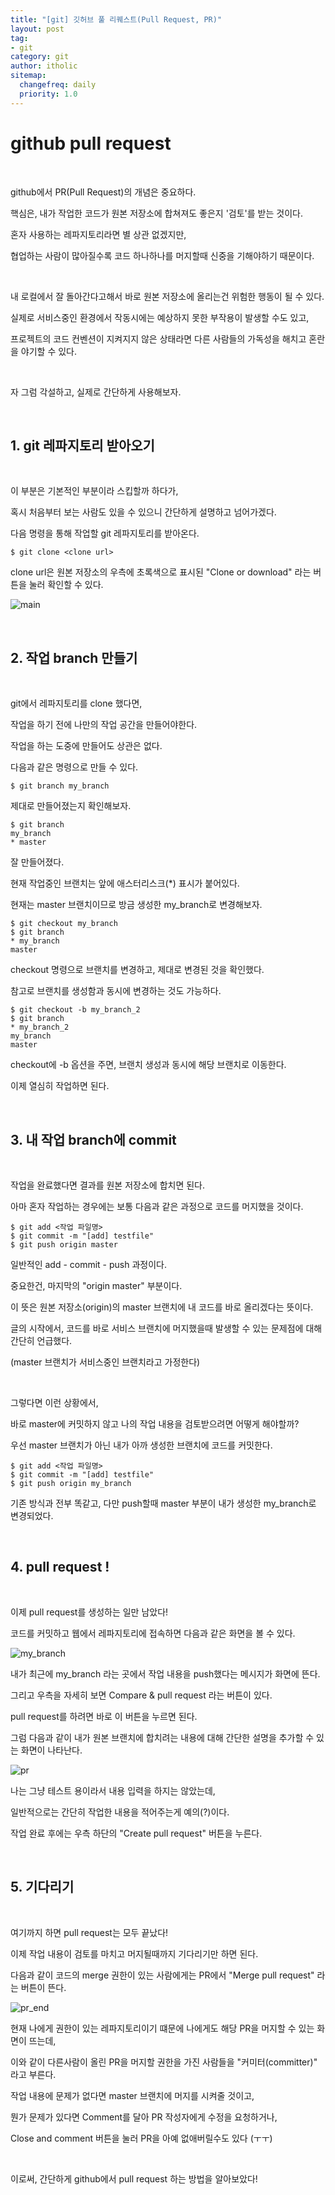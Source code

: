 ```yaml
---
title: "[git] 깃허브 풀 리퀘스트(Pull Request, PR)"
layout: post
tag:
- git
category: git
author: itholic
sitemap:
  changefreq: daily
  priority: 1.0
---
```


# github pull request

<br/>

github에서 PR(Pull Request)의 개념은 중요하다.

핵심은, 내가 작업한 코드가 원본 저장소에 합쳐져도 좋은지 '검토'를 받는 것이다.

혼자 사용하는 레파지토리라면 별 상관 없겠지만,

협업하는 사람이 많아질수록 코드 하나하나를 머지할때 신중을 기해야하기 때문이다.

<br/>

내 로컬에서 잘 돌아간다고해서 바로 원본 저장소에 올리는건 위험한 행동이 될 수 있다.

실제로 서비스중인 환경에서 작동시에는 예상하지 못한 부작용이 발생할 수도 있고,

프로젝트의 코드 컨벤션이 지켜지지 않은 상태라면 다른 사람들의 가독성을 해치고 혼란을 야기할 수 있다.

<br/>

자 그럼 각설하고, 실제로 간단하게 사용해보자.

<br/>

## 1. git 레파지토리 받아오기

<br/>

이 부분은 기본적인 부분이라 스킵할까 하다가,

혹시 처음부터 보는 사람도 있을 수 있으니 간단하게 설명하고 넘어가겠다.

다음 명령을 통해 작업할 git 레파지토리를 받아온다.

```shell
$ git clone <clone url>
```

clone url은 원본 저장소의 우측에 초록색으로 표시된 "Clone or download" 라는 버튼을 눌러 확인할 수 있다.

![main](/assets/images/2019/08/20/git-pull-request/main.png)

<br/>

## 2. 작업 branch 만들기

<br/>

git에서 레파지토리를 clone 했다면,

작업을 하기 전에 나만의 작업 공간을 만들어야한다.

작업을 하는 도중에 만들어도 상관은 없다.

다음과 같은 명령으로 만들 수 있다.

```shell
$ git branch my_branch
```

제대로 만들어졌는지 확인해보자.

```shell
$ git branch
my_branch
* master
```

잘 만들어졌다.

현재 작업중인 브랜치는 앞에 애스터리스크(*) 표시가 붙어있다.

현재는 master 브랜치이므로 방금 생성한 my\_branch로 변경해보자.

```shell
$ git checkout my_branch
$ git branch
* my_branch
master
```

checkout 명령으로 브랜치를 변경하고, 제대로 변경된 것을 확인했다.

참고로 브랜치를 생성함과 동시에 변경하는 것도 가능하다.

```shell
$ git checkout -b my_branch_2
$ git branch
* my_branch_2
my_branch
master
```

checkout에 -b 옵션을 주면, 브랜치 생성과 동시에 해당 브랜치로 이동한다.

이제 열심히 작업하면 된다.

<br/>

## 3. 내 작업 branch에 commit

<br/>

작업을 완료했다면 결과를 원본 저장소에 합치면 된다.

아마 혼자 작업하는 경우에는 보통 다음과 같은 과정으로 코드를 머지했을 것이다.

```shell
$ git add <작업 파일명>
$ git commit -m "[add] testfile"
$ git push origin master
```

일반적인 add - commit - push 과정이다.

중요한건, 마지막의 "origin master" 부분이다.

이 뜻은 원본 저장소(origin)의 master 브랜치에 내 코드를 바로 올리겠다는 뜻이다.

글의 시작에서, 코드를 바로 서비스 브랜치에 머지했을때 발생할 수 있는 문제점에 대해 간단히 언급했다.

(master 브랜치가 서비스중인 브랜치라고 가정한다)

<br/>

그렇다면 이런 상황에서,

바로 master에 커밋하지 않고 나의 작업 내용을 검토받으려면 어떻게 해야할까?

우선 master 브랜치가 아닌 내가 아까 생성한 브랜치에 코드를 커밋한다.

```shell
$ git add <작업 파일명>
$ git commit -m "[add] testfile"
$ git push origin my_branch
```

기존 방식과 전부 똑같고, 다만 push할때 master 부분이 내가 생성한 my\_branch로 변경되었다.

<br/>

## 4. pull request !

<br/>

이제 pull request를 생성하는 일만 남았다!

코드를 커밋하고 웹에서 레파지토리에 접속하면 다음과 같은 화면을 볼 수 있다.

![my_branch](/assets/images/2019/08/20/git-pull-request/my_branch.png)

내가 최근에 my\_branch 라는 곳에서 작업 내용을 push했다는 메시지가 화면에 뜬다.

그리고 우측을 자세히 보면 Compare & pull request 라는 버튼이 있다.

pull request를 하려면 바로 이 버튼을 누르면 된다.

그럼 다음과 같이 내가 원본 브랜치에 합치려는 내용에 대해 간단한 설명을 추가할 수 있는 화면이 나타난다.

![pr](/assets/images/2019/08/20/git-pull-request/pr.png)

나는 그냥 테스트 용이라서 내용 입력을 하지는 않았는데,

일반적으로는 간단히 작업한 내용을 적어주는게 예의(?)이다.

작업 완료 후에는 우측 하단의 "Create pull request" 버튼을 누른다.

<br/>

## 5. 기다리기

<br/>

여기까지 하면 pull request는 모두 끝났다!

이제 작업 내용이 검토를 마치고 머지될때까지 기다리기만 하면 된다.

다음과 같이 코드의 merge 권한이 있는 사람에게는 PR에서 "Merge pull request" 라는 버튼이 뜬다.

![pr_end](/assets/images/2019/08/20/git-pull-request/pr_end.png)

현재 나에게 권한이 있는 레파지토리이기 떄문에 나에게도 해당 PR을 머지할 수 있는 화면이 뜨는데,

이와 같이 다른사람이 올린 PR을 머지할 권한을 가진 사람들을 "커미터(committer)" 라고 부른다.

작업 내용에 문제가 없다면 master 브랜치에 머지를 시켜줄 것이고,

뭔가 문제가 있다면 Comment를 달아 PR 작성자에게 수정을 요청하거나,

Close and comment 버튼을 눌러 PR을 아예 없애버릴수도 있다 (ㅜㅜ)

<br/>

이로써, 간단하게 github에서 pull request 하는 방법을 알아보았다!
